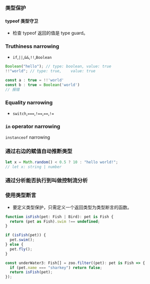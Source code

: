 ### 类型保护

#### typeof 类型守卫

* 检查 typeof 返回的值是 type guard。

### Truthiness narrowing

* `if`,`||`,`&&`,`!!`,`Boolean`

```typescript
Boolean("hello"); // type: boolean, value: true
!!"world"; // type: true,    value: true

const a : true = !!'world'
const b : true = Boolean('world')
// 报错
```

### Equality narrowing

* `switch`,`===`,`!==`,`==`,`!=`  

### `in` operator narrowing

`instanceof` narrowing

### 通过右边的赋值自动推断类型

```typescript
let x = Math.random() < 0.5 ? 10 : "hello world!";
// let x: string | number
```

### 通过分析能否执行到叫做控制流分析

### 使用类型断言

* 要定义类型保护，只需定义一个返回类型为类型断言的函数。

```typescript
function isFish(pet: Fish | Bird): pet is Fish {
  return (pet as Fish).swim !== undefined;
}

if (isFish(pet)) {
  pet.swim();
} else {
  pet.fly();
}

const underWater3: Fish[] = zoo.filter((pet): pet is Fish => {
  if (pet.name === "sharkey") return false;
  return isFish(pet);
});
```



